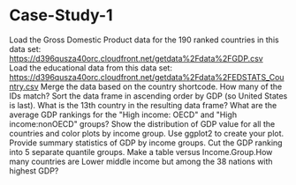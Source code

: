 # Case-Study-1

Load the Gross Domestic Product data for the 190 ranked countries in this data set:  https://d396qusza40orc.cloudfront.net/getdata%2Fdata%2FGDP.csv   Load the educational data from this data set:  https://d396qusza40orc.cloudfront.net/getdata%2Fdata%2FEDSTATS_Country.csv 
Merge the data based on the country shortcode. How many of the IDs match? 
Sort the data frame in ascending order by GDP (so United States is last). What is the 13th country in the resulting data frame?
What are the average GDP rankings for the "High income: OECD" and "High income:nonOECD" groups?
Show the distribution of GDP value for all the countries and color plots by income group.  Use ggplot2 to create your plot. 
Provide summary statistics of GDP by income groups.
Cut the GDP ranking into 5 separate quantile groups. Make a table versus Income.Group.How many countries are Lower middle income but among the 38 nations with highest GDP?
